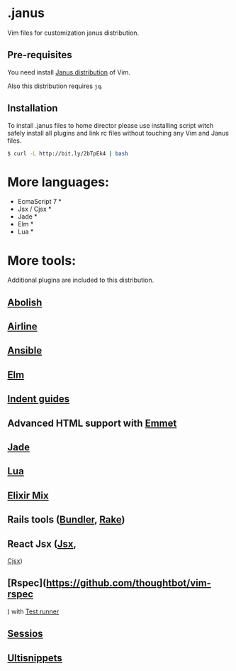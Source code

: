 # .janus

Vim files for customization janus distribution.

## Pre-requisites

You need install [Janus distribution](https://github.com/carlhuda/janus) of Vim.

Also this distribution requires `jq`.

## Installation

To install .janus files to home director please use installing script
witch safely install all plugins and link rc files without touching any
Vim and Janus files.

```bash
$ curl -L http://bit.ly/2bTpEk4 | bash
```
# More languages:

 * EcmaScript 7 *
 * Jsx / Cjsx *
 * Jade *
 * Elm *
 * Lua *

# More tools:

Additional plugina are included to this distribution.

## [Abolish](https://github.com/tpope/vim-abolish)
## [Airline](https://github.com/vim-airline/vim-airline)
## [Ansible](https://github.com/chase/vim-ansible-yaml)
## [Elm](https://github.com/ElmCast/elm-vim)
## [Indent guides](https://github.com/nathanaelkane/vim-indent-guides)
## Advanced HTML support with [Emmet](https://github.com/mattn/emmet-vim)
## [Jade](https://github.com/digitaltoad/vim-pug)
## [Lua](https://github.com/xolox/vim-lua-inspect)
## [Elixir Mix](https://github.com/mattreduce/vim-mix)
## Rails tools ([Bundler](https://github.com/tpope/vim-bundler), [Rake](https://github.com/tpope/vim-rake))
## React Jsx ([Jsx](https://github.com/mxw/vim-jsx),
[Cjsx](https://github.com/mtscout6/vim-cjsx))
## [Rspec](https://github.com/thoughtbot/vim-rspec
) with [Test runner](https://github.com/gabebw/vim-spec-runner)
## [Sessios](https://github.com/xolox/vim-session)
## [Ultisnippets](https://github.com/SirVer/ultisnips)

